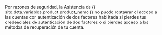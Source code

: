 Por razones de seguridad, la Asistencia de {{ site.data.variables.product.product_name }} no puede restaurar el acceso a las cuentas con autenticación de dos factores habilitada si pierdes tus credenciales de autenticación de dos factores o si pierdes acceso a los métodos de recuperación de tu cuenta.
